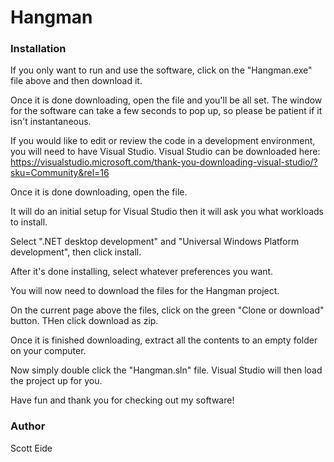 # Hangman

### Installation

If you only want to run and use the software, click on the "Hangman.exe" file above and then download it.  
  
Once it is done downloading, open the file and you'll be all set. The window for the software can take a few seconds to pop up, so please be patient if it isn't instantaneous.  
  
  
  
If you would like to edit or review the code in a development environment, you will need to have Visual Studio.
Visual Studio can be downloaded here: https://visualstudio.microsoft.com/thank-you-downloading-visual-studio/?sku=Community&rel=16
  
Once it is done downloading, open the file. 

It will do an initial setup for Visual Studio then it will ask you what workloads to install. 

Select ".NET desktop development" and "Universal Windows Platform development", then click install. 
  
After it's done installing, select whatever preferences you want. 
  
You will now need to download the files for the Hangman project. 
  
On the current page above the files, click on the green "Clone or download" button. THen click download as zip.
 
Once it is finished downloading, extract all the contents to an empty folder on your computer.
 
Now simply double click the "Hangman.sln" file.  Visual Studio will then load the project up for you.
  
Have fun and thank you for checking out my software!

### Author
Scott Eide